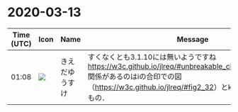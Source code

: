 # 2020-03-13

|Time (UTC)|Icon|Name|Message|
|---|---|---|---|
|01:08|![](https://avatars.slack-edge.com/2019-03-11/571585797168_09840ca518e784c46d3a_72.png)|きえだゆうすけ|すくなくとも3.1.10には無いようですね<br><https://w3c.github.io/jlreq/#unbreakable_character_sequences><br>関係があるのはiの合印での図（<https://w3c.github.io/jlreq/#fig2_32>）とkの割注括弧に関するもの．|
